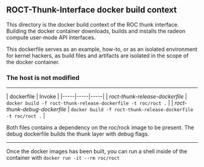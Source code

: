 ## ROCT-Thunk-Interface docker build context
This directory is the docker build context of the ROC thunk interface.  Building the docker container downloads, builds and installs the radeon compute user-mode API interfaces.

This dockerfile serves as an example, how-to, or as an isolated environment for kernel hackers, as build files and artifacts are isolated in the scope of the docker container.  

### The host is not modified

---
| dockerfile | Invoke |
|-----|-----|-----|
| *roct-thunk-release-dockerfile* | `docker build -f roct-thunk-release-dockerfile -t roc/roct .` |
| *roct-thunk-debug-dockerfile* | `docker build -f roct-thunk-release-dockerfile -t roc/roct .` |

 Both files contains a dependency on the roc/rock image to be present.  The debug dockerfile builds the thunk layer with debug flags.

---
Once the docker images has been built, you can run a shell inside of the container with
`docker run -it --rm roc/roct`
